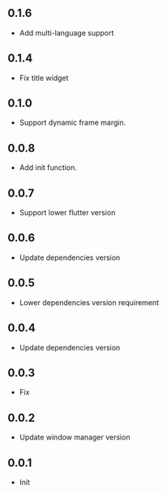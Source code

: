 ## 0.1.6

* Add multi-language support

## 0.1.4

* Fix title widget

## 0.1.0

* Support dynamic frame margin.

## 0.0.8

* Add init function.

## 0.0.7

* Support lower flutter version

## 0.0.6

* Update dependencies version

## 0.0.5

* Lower dependencies version requirement

## 0.0.4

* Update dependencies version

## 0.0.3

* Fix

## 0.0.2

* Update window manager version


## 0.0.1

* Init
